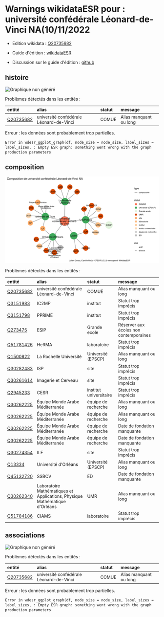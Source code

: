 Warnings wikidataESR pour : université confédérale Léonard-de-Vinci NA(10/11/2022
================

- Edition wikidata : [Q20735682](https://www.wikidata.org/wiki/Q20735682)
- Guide d'édition : [wikidataESR](https://github.com/cpesr/wikidataESR/)

- Discussion sur le guide d'édition : [github](https://github.com/cpesr/wikidataESR/issues)



## histoire 

![Graphique non généré](Q20735682-histoire.png) 

Problèmes détectés dans les entités :

|entité                                               |alias                                   |statut |message                |
|:----------------------------------------------------|:---------------------------------------|:------|:----------------------|
|[Q20735682](https://www.wikidata.org/wiki/Q20735682) |université confédérale Léonard-de-Vinci |COMUE  |Alias manquant ou long |

 


Erreur : les données sont probablement trop partielles.
```
Error in wdesr_ggplot_graph(df, node_size = node_size, label_sizes = label_sizes, : Empty ESR graph: something went wrong with the graph production parameters

``` 



## composition 

![Graphique non généré](Q20735682-composition.png) 

Problèmes détectés dans les entités :

|entité                                               |alias                                                                      |statut                 |message                                |
|:----------------------------------------------------|:--------------------------------------------------------------------------|:----------------------|:--------------------------------------|
|[Q20735682](https://www.wikidata.org/wiki/Q20735682) |université confédérale Léonard-de-Vinci                                    |COMUE                  |Alias manquant ou long                 |
|[Q3151983](https://www.wikidata.org/wiki/Q3151983)   |IC2MP                                                                      |institut               |Statut trop imprécis                   |
|[Q3151798](https://www.wikidata.org/wiki/Q3151798)   |PPRIME                                                                     |institut               |Statut trop imprécis                   |
|[Q273475](https://www.wikidata.org/wiki/Q273475)     |ESIP                                                                       |Grande ecole           |Réserver aux écoles non contemporaines |
|[Q51781426](https://www.wikidata.org/wiki/Q51781426) |HeRMA                                                                      |laboratoire            |Statut trop imprécis                   |
|[Q1500822](https://www.wikidata.org/wiki/Q1500822)   |La Rochelle Université                                                     |Université (EPSCP)     |Alias manquant ou long                 |
|[Q30282483](https://www.wikidata.org/wiki/Q30282483) |ISP                                                                        |site                   |Statut trop imprécis                   |
|[Q30261614](https://www.wikidata.org/wiki/Q30261614) |Imagerie et Cerveau                                                        |site                   |Statut trop imprécis                   |
|[Q2945233](https://www.wikidata.org/wiki/Q2945233)   |CESR                                                                       |institut universitaire |Statut trop imprécis                   |
|[Q30262225](https://www.wikidata.org/wiki/Q30262225) |Équipe Monde Arabe Méditerranée                                            |équipe de recherche    |Alias manquant ou long                 |
|[Q30262225](https://www.wikidata.org/wiki/Q30262225) |Équipe Monde Arabe Méditerranée                                            |équipe de recherche    |Alias manquant ou long                 |
|[Q30262225](https://www.wikidata.org/wiki/Q30262225) |Équipe Monde Arabe Méditerranée                                            |équipe de recherche    |Date de fondation manquante            |
|[Q30262225](https://www.wikidata.org/wiki/Q30262225) |Équipe Monde Arabe Méditerranée                                            |équipe de recherche    |Date de fondation manquante            |
|[Q30274354](https://www.wikidata.org/wiki/Q30274354) |ILF                                                                        |site                   |Statut trop imprécis                   |
|[Q13334](https://www.wikidata.org/wiki/Q13334)       |Université d'Orléans                                                       |Université (EPSCP)     |Alias manquant ou long                 |
|[Q45132720](https://www.wikidata.org/wiki/Q45132720) |SSBCV                                                                      |ED                     |Date de fondation manquante            |
|[Q30262340](https://www.wikidata.org/wiki/Q30262340) |Laboratoire Mathématiques et Applications, Physique Mathématique d'Orléans |UMR                    |Alias manquant ou long                 |
|[Q51784186](https://www.wikidata.org/wiki/Q51784186) |CIAMS                                                                      |laboratoire            |Statut trop imprécis                   |

 



## associations 

![Graphique non généré](Q20735682-associations.png) 

Problèmes détectés dans les entités :

|entité                                               |alias                                   |statut |message                |
|:----------------------------------------------------|:---------------------------------------|:------|:----------------------|
|[Q20735682](https://www.wikidata.org/wiki/Q20735682) |université confédérale Léonard-de-Vinci |COMUE  |Alias manquant ou long |

 


Erreur : les données sont probablement trop partielles.
```
Error in wdesr_ggplot_graph(df, node_size = node_size, label_sizes = label_sizes, : Empty ESR graph: something went wrong with the graph production parameters

``` 


